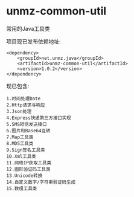 # unmz-common-util
常用的Java工具类

项目现已发布依赖地址:

    <dependency>
        <groupId>net.unmz.java</groupId>
        <artifactId>unmz-common-util</artifactId>
        <version>1.0.2</version>
    </dependency>

现已包含:

    1.时间处理Date
    2.Http请求与响应
    3.Json处理
    4.Express快递第三方接口实现
    5.SMS短信发送接口
    6.图片和Base64互转
    7.Map工具类
    8.MD5工具类
    9.Sign签名工具类
    10.Xml工具类
    11.网络IP获取工具类
    12.图形验证码工具类
    13.Unicode转换
    14.自定义数字/字符串验证码生成
    15.数组工具类